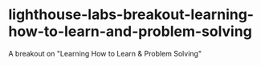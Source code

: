 # lighthouse-labs-breakout-learning-how-to-learn-and-problem-solving
A breakout on "Learning How to Learn &amp; Problem Solving"
